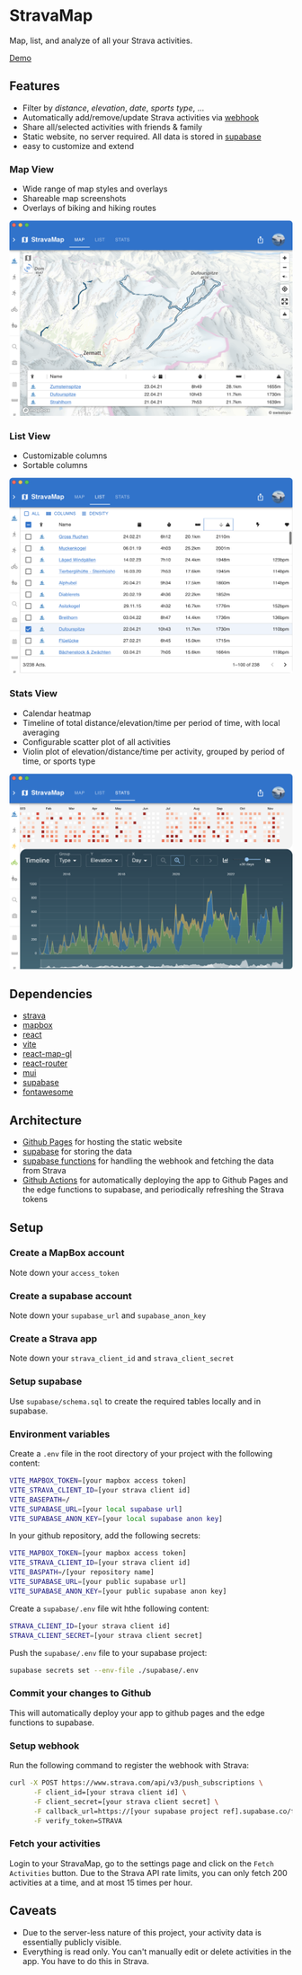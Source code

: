# StravaMap

Map, list, and analyze of all your Strava activities.

[Demo](https://wirhabenzeit.github.io/stravamap/?athlete=6824046)

## Features

- Filter by _distance_, _elevation_, _date_, _sports type_, ...
- Automatically add/remove/update Strava activities via [webhook](https://developers.strava.com/docs/webhooks/)
- Share all/selected activities with friends & family
- Static website, no server required. All data is stored in [supabase](https://supabase.com/)
- easy to customize and extend

### Map View

- Wide range of map styles and overlays
- Shareable map screenshots
- Overlays of biking and hiking routes

![Map](./map.png)

### List View

- Customizable columns
- Sortable columns

![List](./list.png)

### Stats View

- Calendar heatmap
- Timeline of total distance/elevation/time per period of time, with local averaging
- Configurable scatter plot of all activities
- Violin plot of elevation/distance/time per activity, grouped by period of time, or sports type

![Stats](./stats.png)

## Dependencies

- [strava](https://www.strava.com/)
- [mapbox](https://www.mapbox.com/)
- [react](https://reactjs.org/)
- [vite](https://vitejs.dev/)
- [react-map-gl](https://visgl.github.io/react-map-gl/)
- [react-router](https://reactrouter.com/)
- [mui](https://mui.com/)
- [supabase](https://supabase.com/)
- [fontawesome](https://fontawesome.com/)

## Architecture

- [Github Pages](https://pages.github.com/) for hosting the static website
- [supabase](https://supabase.com/) for storing the data
- [supabase functions](https://supabase.com/docs/guides/functions) for handling the webhook and fetching the data from Strava
- [Github Actions](https://github.com/features/actions) for automatically deploying the app to Github Pages and the edge functions to supabase, and periodically refreshing the Strava tokens

## Setup

### Create a MapBox account

Note down your `access_token`

### Create a supabase account

Note down your `supabase_url` and `supabase_anon_key`

### Create a Strava app

Note down your `strava_client_id` and `strava_client_secret`

### Setup supabase

Use `supabase/schema.sql` to create the required tables locally and in supabase.

### Environment variables

Create a `.env` file in the root directory of your project with the following content:

```bash
VITE_MAPBOX_TOKEN=[your mapbox access token]
VITE_STRAVA_CLIENT_ID=[your strava client id]
VITE_BASEPATH=/
VITE_SUPABASE_URL=[your local supabase url]
VITE_SUPABASE_ANON_KEY=[your local supabase anon key]
```

In your github repository, add the following secrets:

```bash
VITE_MAPBOX_TOKEN=[your mapbox access token]
VITE_STRAVA_CLIENT_ID=[your strava client id]
VITE_BASPATH=/[your repository name]
VITE_SUPABASE_URL=[your public supabase url]
VITE_SUPABASE_ANON_KEY=[your public supabase anon key]
```

Create a `supabase/.env` file wit hthe following content:

```bash
STRAVA_CLIENT_ID=[your strava client id]
STRAVA_CLIENT_SECRET=[your strava client secret]
```

Push the `supabase/.env` file to your supabase project:

```bash
supabase secrets set --env-file ./supabase/.env
```

### Commit your changes to Github

This will automatically deploy your app to github pages and the edge functions to supabase.

### Setup webhook

Run the following command to register the webhook with Strava:

```bash
curl -X POST https://www.strava.com/api/v3/push_subscriptions \
      -F client_id=[your strava client id] \
      -F client_secret=[your strava client secret] \
      -F callback_url=https://[your supabase project ref].supabase.co/functions/v1/strava-webhook \
      -F verify_token=STRAVA
```

### Fetch your activities

Login to your StravaMap, go to the settings page and click on the `Fetch Activities` button. Due to the Strava API rate limits, you can only fetch 200 activities at a time, and at most 15 times per hour.

## Caveats

- Due to the server-less nature of this project, your activity data is essentially publicly visible.
- Everything is read only. You can't manually edit or delete activities in the app. You have to do this in Strava.
